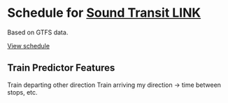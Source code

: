 # Schedule for [Sound Transit LINK](http://www.soundtransit.org/Schedules/Central-Link-light-rail) #
Based on GTFS data.

[View schedule](http://bbodenmiller.github.io/LINK-schedule)

## Train Predictor Features ##
Train departing other direction
Train arriving my direction -> time between stops, etc. 
